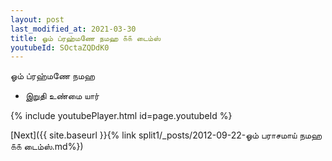 ```yaml
---
layout: post
last_modified_at: 2021-03-30
title: ஓம் ப்ரஹ்மணே நமஹ ௧௧ டைம்ஸ்
youtubeId: SOctaZQDdK0
---
```

 
 
 ஓம் ப்ரஹ்மணே நமஹ  
 
 -  இறுதி உண்மை யார் 
 
  
 
  
 
 
 
 
 
 


{% include youtubePlayer.html id=page.youtubeId %}
 
[Next]({{ site.baseurl }}{% link  split1/_posts/2012-09-22-ஓம் பராசமாய் நமஹ ௧௧ டைம்ஸ்.md%})
 
